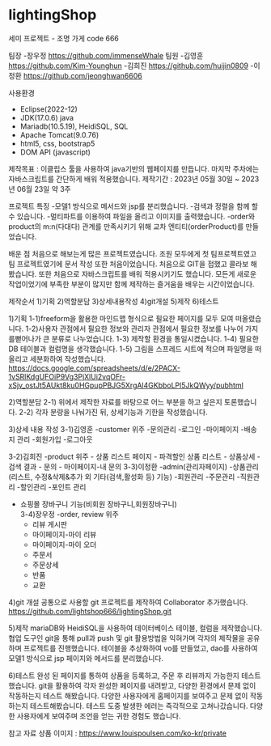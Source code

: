 # lightingShop
세미 프로젝트 - 조명 가게 code 666

팀장
-장우정 https://github.com/immenseWhale
팀원
-김영훈 https://github.com/Kim-Younghun
-김희진 https://github.com/huijin0809
-이정환 https://github.com/jeonghwan6606

사용환경
- Eclipse(2022-12)
- JDK(17.0.6) java
- Mariadb(10.5.19), HeidiSQL, SQL
- Apache Tomcat(9.0.76)
- html5, css, bootstrap5
- DOM API (javascript)


제작목표 : 이클립스 툴을 사용하여 java기반의 웹페이지를 만듭니다. 마지막 주차에는 자바스크립트를 간단하게 배워 적용했습니다.
제작기간 : 2023년 05월 30일 ~ 2023년 06월 23일 약 3주

프로젝트 특징
-모델1 방식으로 메서드와 jsp를 분리했습니다. 
-검색과 정렬을 함께 할 수 있습니다.
-멀티파트를 이용하여 파일을 올리고 이미지를 출력했습니다.
-order와 product의 m:n(다대다) 관계를 만족시키기 위해 교차 엔티티(orderProduct)를 만들었습니다.


배운 점
처음으로 해보는게 많은 프로젝트였습니다. 조원 모두에게 첫 팀프로젝트였고 팀 프로젝트였기에 문서 작성 또한 처음이었습니다. 
처음으로 GIT을 접했고 콜라보 해봤습니다. 또한 처음으로 자바스크립트를 배워 적용시키기도 했습니다. 
모든게 새로운 작업이었기에 부족한 부분이 많지만 함께 제작하는 즐거움을 배우는 시간이었습니다.


제작순서
1)기획 2)역할분담 3)상세내용작성 4)git개설 5)제작 6)테스트

1)기획
1-1)freeform을 활용한 마인드맵 형식으로 필요한 페이지를 모두 모여 떠올렸습니다.
1-2)사용자 관점에서 필요한 정보와 관리자 관점에서 필요한 정보를 나누어 가지를뻗어나가 큰 분류로 나누었습니다.
1-3) 제작할 환경을 통일시켰습니다.
1-4) 필요한 DB 테이블과 컬럼명을 생각했습니다.
1-5) 그림을 스프레드 시트에 적으며 파일명을 떠올리고 세분화하여 작성했습니다.
https://docs.google.com/spreadsheets/d/e/2PACX-1vSRlKdgUFOiP9Vg3PjXlUi2vqOFr-xSjv_ostJt5AUkt8ku0HGpupPBJG5XrgAl4GKbboLPl5JkQWyy/pubhtml


2)역할분담
2-1) 위에서 제작한 자료를 바탕으로 어느 부분을 하고 싶은지 토론했습니다.
2-2) 각자 분량을 나눠가진 뒤, 상세기능과 기한을 작성했습니다.


3)상세 내용 작성
3-1)김영훈
-customer 위주
	-문의관리
	-로그인
	-마이페이지
	-배송지 관리
	-회원가입
	-로그아웃

3-2)김희진
-product 위주
	- 상품 리스트 페이지
	- 파격할인 상품 리스트 
	- 상품상세 
	- 검색 결과 
	- 문의
	- 마이페이지-내 문의
3-3)이정환
-admin(관리자페이지)
	-상품관리(리스트, 수정&삭제&추가 외 기타(검색,활성화 등) 기능)
	-회원관리
	-주문관리
	-직원관리
 	-할인관리
	-포인트 관리
- 쇼핑몰 장바구니 기능(비회원 장바구니,회원장바구니)	
3-4)장우정
-order, review 위주
	- 리뷰 게시판
	- 마이페이지-마이 리뷰
	- 마이페이지-마이 오더
	- 주문서
	- 주문상세
	- 반품
	- 교환

4)git 개설
공통으로 사용할 git 프로젝트를 제작하여 Collaborator 추가했습니다.
https://github.com/lightshop666/lightingShop.git


5)제작
mariaDB와 HeidiSQL을 사용하여 데이터베이스 테이블, 컬럼을 제작했습니다. 
협업 도구인 git을 통해 pull과 push 및 git 활용방법을 익혀가며 각자의 제작물을 공유하며 프로젝트를 진행했습니다.
테이블을 추상화하여 vo를 만들었고, dao를 사용하여 모델1 방식으로 jsp 페이지와 메서드를 분리했습니다.

6)테스트
완성 된 페이지를 통하여 상품을 등록하고, 주문 후 리뷰까지 가능한지 테스트 했습니다.
git을 활용하여 각자 완성한 페이지를 내려받고, 다양한 환경에서 문제 없이 작동하는지 테스트 해봤습니다.
다양한 사용자에게 홈페이지를 보여주고 문제 없이 작동하는지 테스트해봤습니다. 테스트 도중 발생한 에러는 즉각적으로 고쳐나갔습니다. 다양한 사용자에게 보여주며 조언을 얻는 귀한 경험도 했습니다.


참고 자료
상품 이미지 : https://www.louispoulsen.com/ko-kr/private
